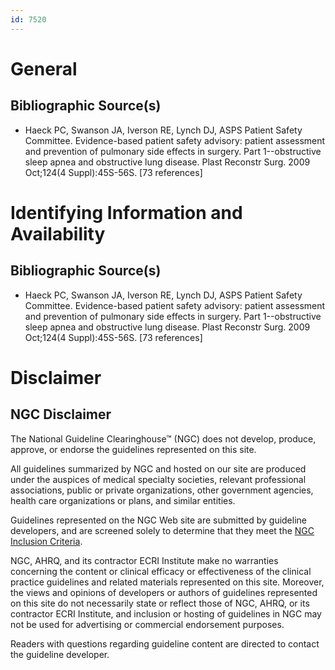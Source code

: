 ```yaml
---
id: 7520
---
```


# General

## Bibliographic Source(s)

- Haeck PC, Swanson JA, Iverson RE, Lynch DJ, ASPS Patient Safety Committee. Evidence-based patient safety advisory: patient assessment and prevention of pulmonary side effects in surgery. Part 1--obstructive sleep apnea and obstructive lung disease. Plast Reconstr Surg. 2009 Oct;124(4 Suppl):45S-56S. [73 references]

# Identifying Information and Availability

## Bibliographic Source(s)

- Haeck PC, Swanson JA, Iverson RE, Lynch DJ, ASPS Patient Safety Committee. Evidence-based patient safety advisory: patient assessment and prevention of pulmonary side effects in surgery. Part 1--obstructive sleep apnea and obstructive lung disease. Plast Reconstr Surg. 2009 Oct;124(4 Suppl):45S-56S. [73 references]

# Disclaimer

## NGC Disclaimer

The National Guideline Clearinghouse™ (NGC) does not develop, produce, approve, or endorse the guidelines represented on this site.

All guidelines summarized by NGC and hosted on our site are produced under the auspices of medical specialty societies, relevant professional associations, public or private organizations, other government agencies, health care organizations or plans, and similar entities.

Guidelines represented on the NGC Web site are submitted by guideline developers, and are screened solely to determine that they meet the [NGC Inclusion Criteria](/help-and-about/summaries/inclusion-criteria).

NGC, AHRQ, and its contractor ECRI Institute make no warranties concerning the content or clinical efficacy or effectiveness of the clinical practice guidelines and related materials represented on this site. Moreover, the views and opinions of developers or authors of guidelines represented on this site do not necessarily state or reflect those of NGC, AHRQ, or its contractor ECRI Institute, and inclusion or hosting of guidelines in NGC may not be used for advertising or commercial endorsement purposes.

Readers with questions regarding guideline content are directed to contact the guideline developer.

